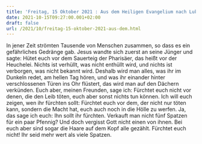 ```yaml
---
title: 'Freitag, 15 Oktober 2021 : Aus dem Heiligen Evangelium nach Lukas - Lk 12,1-7.'
date: 2021-10-15T09:27:00.001+02:00
draft: false
url: /2021/10/freitag-15-oktober-2021-aus-dem.html
---
```


In jener Zeit strömten Tausende von Menschen zusammen, so dass es ein gefährliches Gedränge gab. Jesus wandte sich zuerst an seine Jünger und sagte: Hütet euch vor dem Sauerteig der Pharisäer, das heißt vor der Heuchelei. Nichts ist verhüllt, was nicht enthüllt wird, und nichts ist verborgen, was nicht bekannt wird. Deshalb wird man alles, was ihr im Dunkeln redet, am hellen Tag hören, und was ihr einander hinter verschlossenen Türen ins Ohr flüstert, das wird man auf den Dächern verkünden. Euch aber, meinen Freunden, sage ich: Fürchtet euch nicht vor denen, die den Leib töten, euch aber sonst nichts tun können. Ich will euch zeigen, wen ihr fürchten sollt: Fürchtet euch vor dem, der nicht nur töten kann, sondern die Macht hat, euch auch noch in die Hölle zu werfen. Ja, das sage ich euch: Ihn sollt ihr fürchten. Verkauft man nicht fünf Spatzen für ein paar Pfennig? Und doch vergisst Gott nicht einen von ihnen. Bei euch aber sind sogar die Haare auf dem Kopf alle gezählt. Fürchtet euch nicht! Ihr seid mehr wert als viele Spatzen.